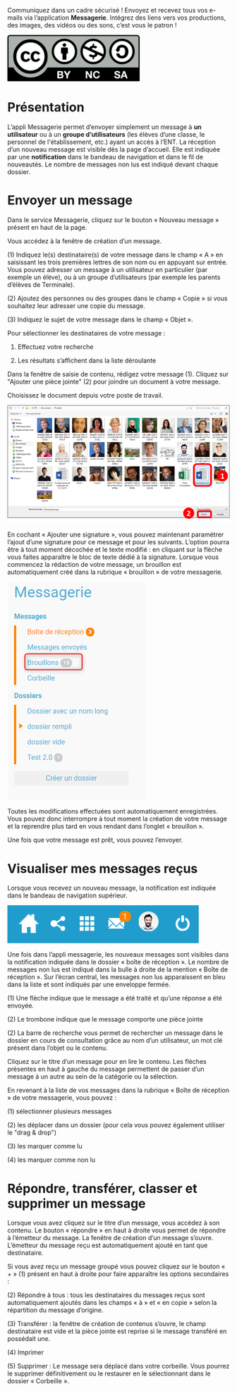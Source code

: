 Communiquez dans un cadre sécurisé ! Envoyez et recevez tous vos e-mails via l’application **Messagerie**. Intégrez des liens vers vos productions, des images, des vidéos ou des sons, c’est vous le patron !   

![](../../wp-content/uploads/2015/03/CC-BY-NC-SA-3.0-FR-300x105.png)

Présentation
============

L’appli Messagerie permet d’envoyer simplement un message à **un utilisateur** ou à un **groupe d’utilisateurs** (les élèves d’une classe, le personnel de l'établissement, etc.) ayant un accès à l’ENT. La réception d’un nouveau message est visible dès la page d’accueil. Elle est indiquée par une **notification** dans le bandeau de navigation et dans le fil de nouveautés. Le nombre de messages non lus est indiqué devant chaque dossier.

Envoyer un message
==================

Dans le service Messagerie, cliquez sur le bouton « Nouveau message » présent en haut de la page.

Vous accédez à la fenêtre de création d’un message.

(1) Indiquez le(s) destinataire(s) de votre message dans le champ « A » en saisissant les trois premières lettres de son nom ou en appuyant sur entrée. Vous pouvez adresser un message à un utilisateur en particulier (par exemple un élève), ou à un groupe d’utilisateurs (par exemple les parents d’élèves de Terminale).

(2) Ajoutez des personnes ou des groupes dans le champ « Copie » si vous souhaitez leur adresser une copie du message.

(3) Indiquez le sujet de votre message dans le champ « Objet ».

Pour sélectionner les destinataires de votre message :

1.  Effectuez votre recherche

2.  Les résultats s’affichent dans la liste déroulante

Dans la fenêtre de saisie de contenu, rédigez votre message (1). Cliquez sur "Ajouter une pièce jointe" (2) pour joindre un document à votre message.

Choisissez le document depuis votre poste de travail.

![](../../wp-content/uploads/2015/07/m41.png)

En cochant « Ajouter une signature », vous pouvez maintenant paramétrer l’ajout d’une signature pour ce message et pour les suivants. L’option pourra être à tout moment décochée et le texte modifié : en cliquant sur la flèche vous faites apparaître le bloc de texte dédié à la signature. Lorsque vous commencez la rédaction de votre message, un brouillon est automatiquement créé dans la rubrique « brouillon » de votre messagerie.

![](/assets/brouillon.png)

Toutes les modifications effectuées sont automatiquement enregistrées. Vous pouvez donc interrompre à tout moment la création de votre message et la reprendre plus tard en vous rendant dans l’onglet « brouillon ».

Une fois que votre message est prêt, vous pouvez l’envoyer.

Visualiser mes messages reçus
=============================

Lorsque vous recevez un nouveau message, la notification est indiquée dans le bandeau de navigation supérieur.

![](../../wp-content/uploads/2015/05/M12.png)

Une fois dans l’appli messagerie, les nouveaux messages sont visibles dans la notification indiquée dans le dossier « boîte de réception ». Le nombre de messages non lus est indiqué dans la bulle à droite de la mention « Boîte de réception ». Sur l’écran central, les messages non lus apparaissent en bleu dans la liste et sont indiqués par une enveloppe fermée.

(1) Une flèche indique que le message a été traité et qu’une réponse a été envoyée.

(2) Le trombone indique que le message comporte une pièce jointe

(2) La barre de recherche vous permet de rechercher un message dans le dossier en cours de consultation grâce au nom d’un utilisateur, un mot clé présent dans l’objet ou le contenu.

Cliquez sur le titre d’un message pour en lire le contenu. Les flèches présentes en haut à gauche du message permettent de passer d’un message à un autre au sein de la catégorie ou la sélection.

En revenant à la liste de vos messages dans la rubrique « Boîte de réception » de votre messagerie, vous pouvez :

(1) sélectionner plusieurs messages

(2) les déplacer dans un dossier (pour cela vous pouvez également utiliser le "drag & drop")

(3) les marquer comme lu

(4) les marquer comme non lu

Répondre, transférer, classer et supprimer un message
=====================================================

Lorsque vous avez cliquez sur le titre d’un message, vous accédez à son contenu. Le bouton « répondre » en haut à droite vous permet de répondre à l’émetteur du message. La fenêtre de création d’un message s’ouvre. L’émetteur du message reçu est automatiquement ajouté en tant que destinataire.

Si vous avez reçu un message groupé vous pouvez cliquez sur le bouton « + » (1) présent en haut à droite pour faire apparaître les options secondaires :

(2) Répondre à tous : tous les destinataires du messages reçus sont automatiquement ajoutés dans les champs « à » et « en copie » selon la répartition du message d’origine.

(3) Transférer : la fenêtre de création de contenus s’ouvre, le champ destinataire est vide et la pièce jointe est reprise si le message transféré en possédait une.

(4) Imprimer

(5) Supprimer : Le message sera déplacé dans votre corbeille. Vous pourrez le supprimer définitivement ou le restaurer en le sélectionnant dans le dossier « Corbeille ».
